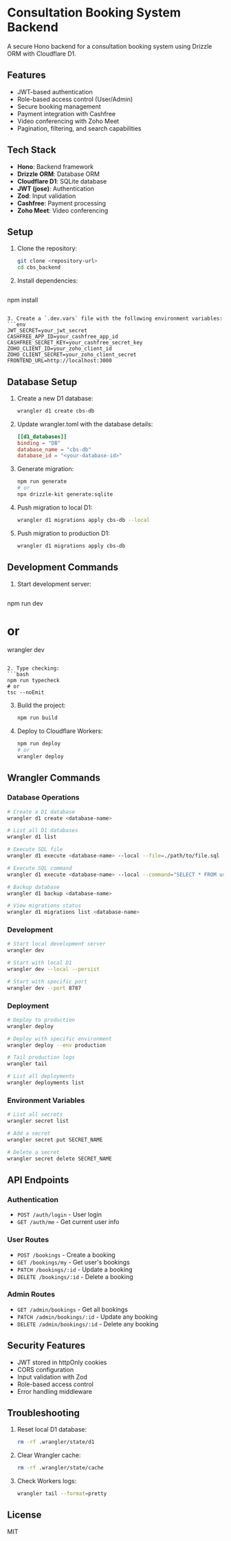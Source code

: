 # Consultation Booking System Backend

A secure Hono backend for a consultation booking system using Drizzle ORM with Cloudflare D1.

## Features

- JWT-based authentication
- Role-based access control (User/Admin)
- Secure booking management
- Payment integration with Cashfree
- Video conferencing with Zoho Meet
- Pagination, filtering, and search capabilities

## Tech Stack

- **Hono**: Backend framework
- **Drizzle ORM**: Database ORM
- **Cloudflare D1**: SQLite database
- **JWT (jose)**: Authentication
- **Zod**: Input validation
- **Cashfree**: Payment processing
- **Zoho Meet**: Video conferencing

## Setup

1. Clone the repository:
   ```bash
   git clone <repository-url>
   cd cbs_backend
   ```

2. Install dependencies:
   ```bash
npm install
   ```

3. Create a `.dev.vars` file with the following environment variables:
   ```env
   JWT_SECRET=your_jwt_secret
   CASHFREE_APP_ID=your_cashfree_app_id
   CASHFREE_SECRET_KEY=your_cashfree_secret_key
   ZOHO_CLIENT_ID=your_zoho_client_id
   ZOHO_CLIENT_SECRET=your_zoho_client_secret
   FRONTEND_URL=http://localhost:3000
   ```

## Database Setup

1. Create a new D1 database:
   ```bash
   wrangler d1 create cbs-db
   ```

2. Update wrangler.toml with the database details:
   ```toml
   [[d1_databases]]
   binding = "DB"
   database_name = "cbs-db"
   database_id = "<your-database-id>"
   ```

3. Generate migration:
   ```bash
   npm run generate
   # or
   npx drizzle-kit generate:sqlite
   ```

4. Push migration to local D1:
   ```bash
   wrangler d1 migrations apply cbs-db --local
   ```

5. Push migration to production D1:
   ```bash
   wrangler d1 migrations apply cbs-db
   ```

## Development Commands

1. Start development server:
   ```bash
npm run dev
   # or
   wrangler dev
   ```

2. Type checking:
   ```bash
   npm run typecheck
   # or
   tsc --noEmit
   ```

3. Build the project:
   ```bash
   npm run build
   ```

4. Deploy to Cloudflare Workers:
   ```bash
   npm run deploy
   # or
   wrangler deploy
   ```

## Wrangler Commands

### Database Operations
```bash
# Create a D1 database
wrangler d1 create <database-name>

# List all D1 databases
wrangler d1 list

# Execute SQL file
wrangler d1 execute <database-name> --local --file=./path/to/file.sql

# Execute SQL command
wrangler d1 execute <database-name> --local --command="SELECT * FROM users"

# Backup database
wrangler d1 backup <database-name>

# View migrations status
wrangler d1 migrations list <database-name>
```

### Development
```bash
# Start local development server
wrangler dev

# Start with local D1
wrangler dev --local --persist

# Start with specific port
wrangler dev --port 8787
```

### Deployment
```bash
# Deploy to production
wrangler deploy

# Deploy with specific environment
wrangler deploy --env production

# Tail production logs
wrangler tail

# List all deployments
wrangler deployments list
```

### Environment Variables
```bash
# List all secrets
wrangler secret list

# Add a secret
wrangler secret put SECRET_NAME

# Delete a secret
wrangler secret delete SECRET_NAME
```

## API Endpoints

### Authentication
- `POST /auth/login` - User login
- `GET /auth/me` - Get current user info

### User Routes
- `POST /bookings` - Create a booking
- `GET /bookings/my` - Get user's bookings
- `PATCH /bookings/:id` - Update a booking
- `DELETE /bookings/:id` - Delete a booking

### Admin Routes
- `GET /admin/bookings` - Get all bookings
- `PATCH /admin/bookings/:id` - Update any booking
- `DELETE /admin/bookings/:id` - Delete any booking

## Security Features

- JWT stored in httpOnly cookies
- CORS configuration
- Input validation with Zod
- Role-based access control
- Error handling middleware

## Troubleshooting

1. Reset local D1 database:
   ```bash
   rm -rf .wrangler/state/d1
   ```

2. Clear Wrangler cache:
   ```bash
   rm -rf .wrangler/state/cache
   ```

3. Check Workers logs:
   ```bash
   wrangler tail --format=pretty
   ```

## License

MIT
